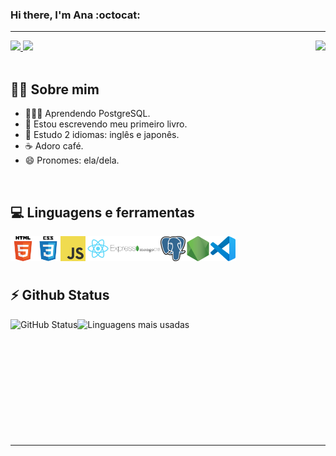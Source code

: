 ### Hi there, I'm Ana :octocat:
---
<a target="_blank" href="mailto:analuizateixeirafernandes184@gmail.com">
  <img src="https://img.shields.io/badge/Gmail-D14836?style=for-the-badge&logo=gmail&logoColor=white" target="_blank">
</a>
<a target="_blank" href="mailto:https://www.linkedin.com/in/analtfernandes/">
  <img src="https://img.shields.io/badge/Linkedin-0966C2?style=for-the-badge&logo=linkedin&logoColor=white" target="_blank">
</a>

<img src="https://c.tenor.com/WyJAvCGngM0AAAAC/aw-cute.gif" height="130px" align="right"/>

<br/>
<br/>

## 👩🏽 Sobre mim
 - 👩🏽‍💻 Aprendendo PostgreSQL.
 - 📖 Estou escrevendo meu primeiro livro.
 - 💬 Estudo 2 idiomas: inglês e japonês.
 - ☕ Adoro café.
 - 😄 Pronomes: ela/dela.

<br/>

## 💻 Linguagens e ferramentas
<img align="left" alt="HTML" width="40px" src="https://raw.githubusercontent.com/github/explore/80688e429a7d4ef2fca1e82350fe8e3517d3494d/topics/html/html.png" />
<img align="left" alt="CSS" width="40px" src="https://raw.githubusercontent.com/github/explore/80688e429a7d4ef2fca1e82350fe8e3517d3494d/topics/css/css.png" />
<img align="left" alt="javascript" width="40px" src="https://raw.githubusercontent.com/github/explore/80688e429a7d4ef2fca1e82350fe8e3517d3494d/topics/javascript/javascript.png" />
<img align="left" alt="React" width="40px" src="https://raw.githubusercontent.com/github/explore/80688e429a7d4ef2fca1e82350fe8e3517d3494d/topics/react/react.png" />
<img align="left" alt="Express" width="40px" src="https://raw.githubusercontent.com/github/explore/80688e429a7d4ef2fca1e82350fe8e3517d3494d/topics/express/express.png" />
<img align="left" alt="Mongodb" width="40px" src="https://raw.githubusercontent.com/github/explore/80688e429a7d4ef2fca1e82350fe8e3517d3494d/topics/mongodb/mongodb.png" />
<img align="left" alt="PostgreSQL" width="40px" src="https://raw.githubusercontent.com/github/explore/80688e429a7d4ef2fca1e82350fe8e3517d3494d/topics/postgresql/postgresql.png" />
<img align="left" alt="Node" width="40px" src="https://raw.githubusercontent.com/github/explore/80688e429a7d4ef2fca1e82350fe8e3517d3494d/topics/nodejs/nodejs.png" />
<img align="left" alt="Visual Studio Code" width="40px" src="https://raw.githubusercontent.com/github/explore/80688e429a7d4ef2fca1e82350fe8e3517d3494d/topics/visual-studio-code/visual-studio-code.png" />




<br/>
<br/>
<br/>

## ⚡ Github Status
<img align="left" alt="GitHub Status" src="https://github-readme-stats.vercel.app/api?username=analtfernandes&show_icons=true&hide_border=false&theme=tokyonight" />
<img align="left" alt="Linguagens mais usadas" src="https://github-readme-stats.vercel.app/api/top-langs/?username=analtfernandes&theme=tokyonight" />

<br/>
<br/>
<br/>
<br/>
<br/>
<br/>
<br/>
<br/>
<br/>
<br/>
<br/>

---
